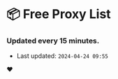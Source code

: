 # :package: Free Proxy List
### Updated every 15 minutes.

- Last updated: `2024-04-24 09:55`

:heart:
